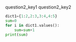 question2_key1
question2_key2



```python
dict1={1:2,2:3,3:4,4:5}
sum=0
for i in dict1.values():	
	sum=sum+1
print(sum)
 ```